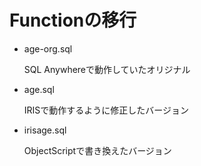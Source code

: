 # Functionの移行

- age-org.sql

  SQL Anywhereで動作していたオリジナル

- age.sql

  IRISで動作するように修正したバージョン

- irisage.sql

  ObjectScriptで書き換えたバージョン  
